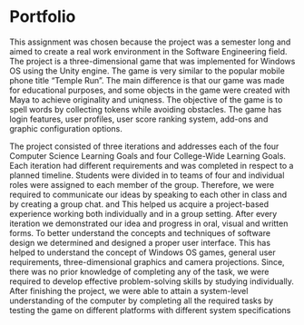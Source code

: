 
# Portfolio
This assignment was chosen because the project was a semester long and aimed to create a real work environment in the Software Engineering field. The project is a three-dimensional game that was implemented for Windows OS using the Unity engine. The game is very similar to the popular mobile phone title “Temple Run”. The main difference is that our game was made for educational purposes, and some objects in the game were created with Maya to achieve originality and uniqness. The objective of the game is to spell words by collecting tokens while avoiding obstacles. The game has login features, user profiles, user score ranking system, add-ons and graphic configuration options.

The project consisted of three iterations and addresses each of the four Computer Science Learning Goals and four College-Wide Learning Goals. Each iteration had different requirements and was completed in respect to a planned timeline. Students were divided in to teams of four and individual roles were assigned to each member of the group. Therefore, we were required to communicate our ideas by speaking to each other in class and by creating a group chat. and This helped us acquire a project-based experience working both individually and in a group setting. After every iteration we demonstrated our idea and progress in oral, visual and written forms. To better understand the concepts and techniques of software design we determined and designed a proper user interface. This has helped to understand the concept of Windows OS games, general user requirements, three-dimensional graphics and camera projections. Since, there was no prior knowledge of completing any of the task, we were required to develop effective problem-solving skills by studying individually. After finishing the project, we were able to attain a system-level understanding of the computer by completing all the required tasks by testing the game on different platforms with different system specifications
